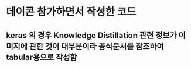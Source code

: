 # 데이콘 참가하면서 작성한 코드
## keras 의 경우 Knowledge Distillation 관련 정보가 이미지에 관한 것이 대부분이라 공식문서를 참조하여 tabular용으로 작성함